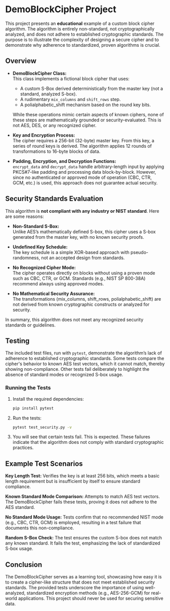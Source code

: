 # DemoBlockCipher Project

This project presents an **educational** example of a custom block cipher algorithm. The algorithm is entirely non-standard, not cryptographically analyzed, and does not adhere to established cryptographic standards. The purpose is to illustrate the complexity of designing a secure cipher and to demonstrate why adherence to standardized, proven algorithms is crucial.

## Overview

- **DemoBlockCipher Class:**  
  This class implements a fictional block cipher that uses:
  - A custom S-Box derived deterministically from the master key (not a standard, analyzed S-box).
  - A rudimentary `mix_columns` and `shift_rows` step.
  - A polialphabetic_shift mechanism based on the round key bits.
  
  While these operations mimic certain aspects of known ciphers, none of these steps are mathematically grounded or security-evaluated. This is not AES, DES, or any recognized cipher.

- **Key and Encryption Process:**  
  The cipher requires a 256-bit (32-byte) master key. From this key, a series of round keys is derived. The algorithm applies 12 rounds of transformations to 16-byte blocks of data.

- **Padding, Encryption, and Decryption Functions:**  
  `encrypt_data` and `decrypt_data` handle arbitrary-length input by applying PKCS#7-like padding and processing data block-by-block. However, since no authenticated or approved mode of operation (CBC, CTR, GCM, etc.) is used, this approach does not guarantee actual security.

## Security Standards Evaluation

This algorithm is **not compliant with any industry or NIST standard**. Here are some reasons:

- **Non-Standard S-Box:**  
  Unlike AES’s mathematically defined S-box, this cipher uses a S-box generated from the master key, with no known security proofs.
  
- **Undefined Key Schedule:**  
  The key schedule is a simple XOR-based approach with pseudo-randomness, not an accepted design from standards.

- **No Recognized Cipher Mode:**  
  The cipher operates directly on blocks without using a proven mode such as CBC, CTR, or GCM. Standards (e.g., NIST SP 800-38A) recommend always using approved modes.

- **No Mathematical Security Assurance:**  
  The transformations (mix_columns, shift_rows, polialphabetic_shift) are not derived from known cryptographic constructs or analyzed for security.

In summary, this algorithm does not meet any recognized security standards or guidelines.

## Testing

The included test files, run with `pytest`, demonstrate the algorithm’s lack of adherence to established cryptographic standards. Some tests compare the cipher's behavior to known AES test vectors, which it cannot match, thereby showing non-compliance. Other tests fail deliberately to highlight the absence of standard modes or recognized S-box usage.

### Running the Tests

1. Install the required dependencies:
   ```bash
   pip install pytest

2. Run the tests:
   ```bash
   pytest test_security.py -v

3. You will see that certain tests fail. This is expected. These failures indicate that the algorithm does not comply with standard cryptographic practices.

## Example Test Scenarios

**Key Length Test:**
Verifies the key is at least 256 bits, which meets a basic length requirement but is insufficient by itself to ensure standard compliance.

**Known Standard Mode Comparison:**
Attempts to match AES test vectors. The DemoBlockCipher fails these tests, proving it does not adhere to the AES standard.

**No Standard Mode Usage:**
Tests confirm that no recommended NIST mode (e.g., CBC, CTR, GCM) is employed, resulting in a test failure that documents this non-compliance.

**Random S-Box Check:**
The test ensures the custom S-box does not match any known standard. It fails the test, emphasizing the lack of standardized S-box usage.

## Conclusion
The DemoBlockCipher serves as a learning tool, showcasing how easy it is to create a cipher-like structure that does not meet established security standards. The provided tests underscore the importance of using well-analyzed, standardized encryption methods (e.g., AES-256-GCM) for real-world applications. This project should never be used for securing sensitive data.